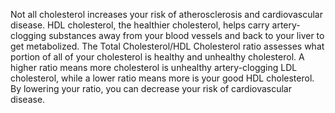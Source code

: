 ﻿Not all cholesterol increases your risk of atherosclerosis and cardiovascular disease. HDL cholesterol, the healthier cholesterol, helps carry
artery-clogging substances away from your blood vessels and back to your liver to get metabolized. The Total Cholesterol/HDL Cholesterol ratio
assesses what portion of all of your cholesterol is healthy and unhealthy cholesterol. A higher ratio means more cholesterol is unhealthy
artery-clogging LDL cholesterol, while a lower ratio means more is your good HDL cholesterol. By lowering your ratio, you can decrease your risk of
cardiovascular disease.
